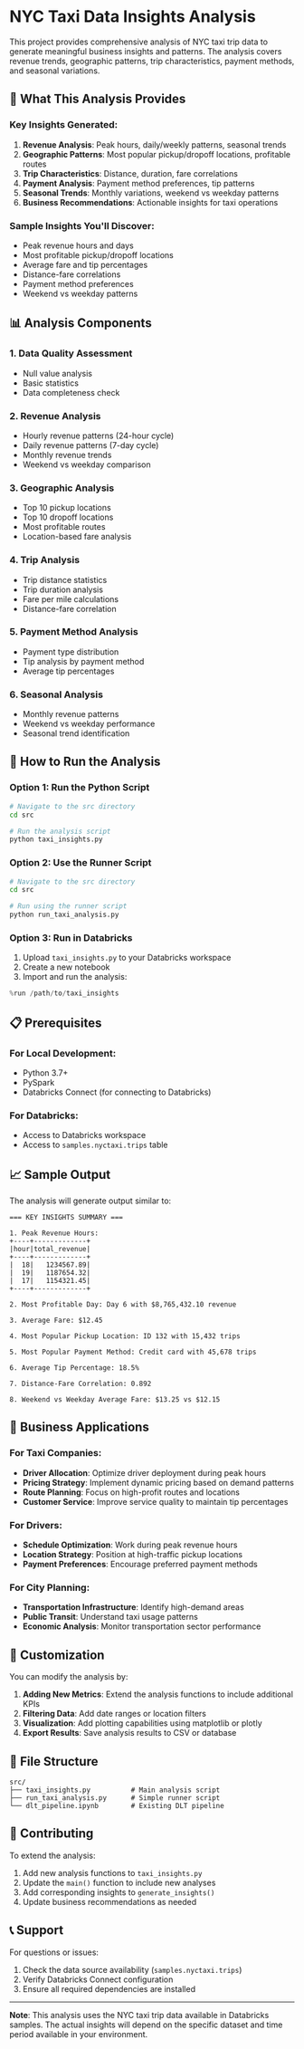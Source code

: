 # NYC Taxi Data Insights Analysis

This project provides comprehensive analysis of NYC taxi trip data to generate meaningful business insights and patterns. The analysis covers revenue trends, geographic patterns, trip characteristics, payment methods, and seasonal variations.

## 🚕 What This Analysis Provides

### Key Insights Generated:
1. **Revenue Analysis**: Peak hours, daily/weekly patterns, seasonal trends
2. **Geographic Patterns**: Most popular pickup/dropoff locations, profitable routes
3. **Trip Characteristics**: Distance, duration, fare correlations
4. **Payment Analysis**: Payment method preferences, tip patterns
5. **Seasonal Trends**: Monthly variations, weekend vs weekday patterns
6. **Business Recommendations**: Actionable insights for taxi operations

### Sample Insights You'll Discover:
- Peak revenue hours and days
- Most profitable pickup/dropoff locations
- Average fare and tip percentages
- Distance-fare correlations
- Payment method preferences
- Weekend vs weekday patterns

## 📊 Analysis Components

### 1. Data Quality Assessment
- Null value analysis
- Basic statistics
- Data completeness check

### 2. Revenue Analysis
- Hourly revenue patterns (24-hour cycle)
- Daily revenue patterns (7-day cycle)
- Monthly revenue trends
- Weekend vs weekday comparison

### 3. Geographic Analysis
- Top 10 pickup locations
- Top 10 dropoff locations
- Most profitable routes
- Location-based fare analysis

### 4. Trip Analysis
- Trip distance statistics
- Trip duration analysis
- Fare per mile calculations
- Distance-fare correlation

### 5. Payment Method Analysis
- Payment type distribution
- Tip analysis by payment method
- Average tip percentages

### 6. Seasonal Analysis
- Monthly revenue patterns
- Weekend vs weekday performance
- Seasonal trend identification

## 🚀 How to Run the Analysis

### Option 1: Run the Python Script
```bash
# Navigate to the src directory
cd src

# Run the analysis script
python taxi_insights.py
```

### Option 2: Use the Runner Script
```bash
# Navigate to the src directory
cd src

# Run using the runner script
python run_taxi_analysis.py
```

### Option 3: Run in Databricks
1. Upload `taxi_insights.py` to your Databricks workspace
2. Create a new notebook
3. Import and run the analysis:
```python
%run /path/to/taxi_insights
```

## 📋 Prerequisites

### For Local Development:
- Python 3.7+
- PySpark
- Databricks Connect (for connecting to Databricks)

### For Databricks:
- Access to Databricks workspace
- Access to `samples.nyctaxi.trips` table

## 📈 Sample Output

The analysis will generate output similar to:

```
=== KEY INSIGHTS SUMMARY ===

1. Peak Revenue Hours:
+----+-------------+
|hour|total_revenue|
+----+-------------+
|  18|   1234567.89|
|  19|   1187654.32|
|  17|   1154321.45|
+----+-------------+

2. Most Profitable Day: Day 6 with $8,765,432.10 revenue

3. Average Fare: $12.45

4. Most Popular Pickup Location: ID 132 with 15,432 trips

5. Most Popular Payment Method: Credit card with 45,678 trips

6. Average Tip Percentage: 18.5%

7. Distance-Fare Correlation: 0.892

8. Weekend vs Weekday Average Fare: $13.25 vs $12.15
```

## 🎯 Business Applications

### For Taxi Companies:
- **Driver Allocation**: Optimize driver deployment during peak hours
- **Pricing Strategy**: Implement dynamic pricing based on demand patterns
- **Route Planning**: Focus on high-profit routes and locations
- **Customer Service**: Improve service quality to maintain tip percentages

### For Drivers:
- **Schedule Optimization**: Work during peak revenue hours
- **Location Strategy**: Position at high-traffic pickup locations
- **Payment Preferences**: Encourage preferred payment methods

### For City Planning:
- **Transportation Infrastructure**: Identify high-demand areas
- **Public Transit**: Understand taxi usage patterns
- **Economic Analysis**: Monitor transportation sector performance

## 🔧 Customization

You can modify the analysis by:

1. **Adding New Metrics**: Extend the analysis functions to include additional KPIs
2. **Filtering Data**: Add date ranges or location filters
3. **Visualization**: Add plotting capabilities using matplotlib or plotly
4. **Export Results**: Save analysis results to CSV or database

## 📁 File Structure

```
src/
├── taxi_insights.py          # Main analysis script
├── run_taxi_analysis.py      # Simple runner script
└── dlt_pipeline.ipynb        # Existing DLT pipeline
```

## 🤝 Contributing

To extend the analysis:

1. Add new analysis functions to `taxi_insights.py`
2. Update the `main()` function to include new analyses
3. Add corresponding insights to `generate_insights()`
4. Update business recommendations as needed

## 📞 Support

For questions or issues:
1. Check the data source availability (`samples.nyctaxi.trips`)
2. Verify Databricks Connect configuration
3. Ensure all required dependencies are installed

---

**Note**: This analysis uses the NYC taxi trip data available in Databricks samples. The actual insights will depend on the specific dataset and time period available in your environment.
